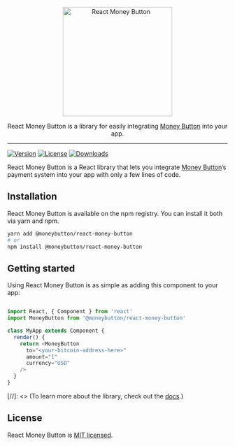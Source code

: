 <p align="center">
  <a href="https://www.moneybutton.com">
    <img alt="React Money Button" src="https://www.moneybutton.com/static/img/blue-logo.svg" width="250">
  </a>

  <p align="center">
    React Money Button is a library for easily integrating <a href="https://www.moneybutton.com">Money Button</a> into your app.
  </p>
</p>

---

[![Version][version-svg]][package-url] [![License][license-image]][license-url] [![Downloads][downloads-image]][downloads-url]

React Money Button is a React library that lets you integrate [Money Button][money-button-website]’s payment system into your app with only a few lines of code.

## Installation

React Money Button is available on the npm registry. You can install it both via yarn and npm.

```sh
yarn add @moneybutton/react-money-button
# or
npm install @moneybutton/react-money-button
```

## Getting started

Using React Money Button is as simple as adding this component to your app:

```javascript

import React, { Component } from 'react'
import MoneyButton from '@moneybutton/react-money-button'

class MyApp extends Component {
  render() {
    return <MoneyButton
      to="<your-bitcoin-address-here>"
      amount="1"
      currency="USD"
    />
  }
}
```

[//]: <> (To learn more about the library, check out the [docs](https://docs.moneybutton.com/docs/react-money-button.html).)

## License

React Money Button is [MIT licensed](LICENSE).

<!-- Links -->

[website]: https://www.moneybutton.com
[money-button-website]: https://www.moneybutton.com
[license-image]: https://img.shields.io/badge/license-MIT-green.svg?style=flat-square
[license-url]: LICENSE
[downloads-image]: https://img.shields.io/npm/dm/@moneybutton/react-money-button.svg?style=flat-square
[downloads-url]: https://npm-stat.com/charts.html?package=@moneybutton/react-money-button
[version-svg]: https://img.shields.io/npm/v/@moneybutton/react-money-button.svg?style=flat-square
[package-url]: https://yarnpkg.com/en/package/@moneybutton/react-money-button
